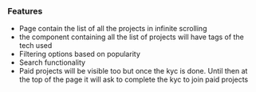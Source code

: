 ### Features
- Page contain the list of all the projects in infinite scrolling
- the component containing all the list of projects will have tags of the tech used
- Filtering options based on popularity 
- Search functionality
- Paid projects will be visible too but once the kyc is done. Until then at the top of the page it will ask to complete the kyc to join paid projects